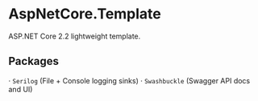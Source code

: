 # AspNetCore.Template
ASP.NET Core 2.2 lightweight template.

## Packages
· `Serilog` (File + Console logging sinks)
· `Swashbuckle` (Swagger API docs and UI)
